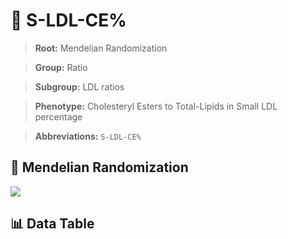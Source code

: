 # 🧪 S-LDL-CE%

> **Root:** Mendelian Randomization

> **Group:** Ratio  

> **Subgroup:** LDL ratios

> **Phenotype:** Cholesteryl Esters to Total-Lipids in Small LDL percentage  

> **Abbreviations:** `S-LDL-CE%`

## 🧬 Mendelian Randomization  

<img src="/MR/Figures/Inverse/ShengxianLDLhengxianCEbaifenhao.png"/>


## 📊 Data Table


<CsvTableMRI src="/public/MR/Data/Inverse/ShengxianLDLhengxianCEbaifenhao.csv"/>
